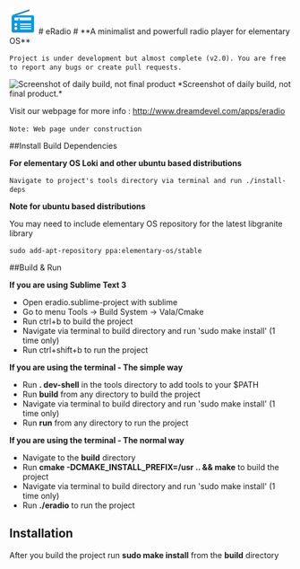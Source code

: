 <img src="https://github.com/DreamDevel/eRadio/raw/master/images/icons/48x48/apps/eRadio.png" width=48> 
# eRadio #
**A minimalist and powerfull radio player for elementary OS** 

 ```
Project is under development but almost complete (v2.0). You are free to report any bugs or create pull requests. 
``` 
<img src="http://i.imgur.com/sdgOr1s.png" alt="Screenshot of daily build, not final product" width=600>  
*Screenshot of daily build, not final product.*

Visit our webpage for more info : http://www.dreamdevel.com/apps/eradio

```Note: Web page under construction```

##Install Build Dependencies

**For elementary OS Loki and other ubuntu based distributions** 

```
Navigate to project's tools directory via terminal and run ./install-deps
```

**Note for ubuntu based distributions**

You may need to include elementary OS repository for the latest libgranite library 
```
sudo add-apt-repository ppa:elementary-os/stable
```

##Build & Run

**If you are using Sublime Text 3**

* Open eradio.sublime-project with sublime
* Go to menu Tools -> Build System -> Vala/Cmake
* Run ctrl+b to build the project
* Navigate via terminal to build directory and run 'sudo make install' (1 time only)
* Run ctrl+shift+b to run the project

**If you are using the terminal - The simple way**

* Run **. dev-shell** in the tools directory to add tools to your $PATH
* Run **build** from any directory to build the project
* Navigate via terminal to build directory and run 'sudo make install' (1 time only)
* Run **run** from any directory to run the project

**If you are using the terminal - The normal way**

* Navigate to the **build** directory
* Run **cmake -DCMAKE_INSTALL_PREFIX=/usr .. && make** to build the project
* Navigate via terminal to build directory and run 'sudo make install' (1 time only)
* Run **./eradio** to run the project

## Installation

After you build the project run **sudo make install** from the **build** directory
